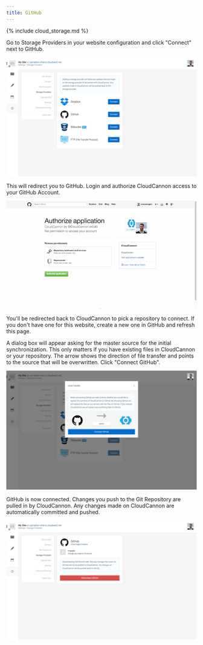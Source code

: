 ```yaml
---
title: GitHub
---
```

{% include cloud_storage.md %}

Go to Storage Providers in your website configuration and click "Connect" next to GitHub.

<img alt="Storage Providers" src="/img/cloud_storage/github/1.png" class="screenshot">

This will redirect you to GitHub. Login and authorize CloudCannon access to your GitHub Account.

<img alt="GitHub" src="/img/cloud_storage/github/2.png" class="screenshot">

You'll be redirected back to CloudCannon to pick a repository to connect. If you don't have one for this website, create a new one in GitHub and refresh this page.

A dialog box will appear asking for the master source for the initial synchronization. This only matters if you have existing files in CloudCannon or your repository. The arrow shows the direction of file transfer and points to the source that will be overwritten. Click "Connect GitHub".

<img alt="Inital Transfer" src="/img/cloud_storage/github/5.png" class="screenshot">

GitHub is now connected. Changes you push to the Git Repository are pulled in by CloudCannon. Any changes made on CloudCannon are automatically committed and pushed.

<img alt="Inital Transfer" src="/img/cloud_storage/github/6.png" class="screenshot">
